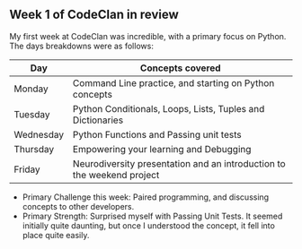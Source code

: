 ## Week 1 of CodeClan in review


My first week at CodeClan was incredible, with a primary focus on Python. The days breakdowns were as follows:



| Day | Concepts covered |
| ----------- | ----------- |
| Monday | Command Line practice, and starting on Python concepts |
| Tuesday | Python Conditionals, Loops, Lists, Tuples and Dictionaries |
| Wednesday | Python Functions and Passing unit tests |
| Thursday | Empowering your learning and Debugging |
| Friday | Neurodiversity presentation and an introduction to the weekend project |

- Primary Challenge this week: Paired programming, and discussing concepts to other developers.
- Primary Strength: Surprised myself with Passing Unit Tests. It seemed initially quite daunting, but once I understood the concept, it fell into place quite easily.
